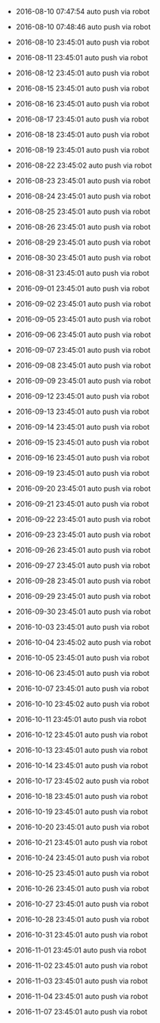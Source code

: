 -  2016-08-10 07:47:54 auto push via robot

-  2016-08-10 07:48:46 auto push via robot

-  2016-08-10 23:45:01 auto push via robot

-  2016-08-11 23:45:01 auto push via robot

-  2016-08-12 23:45:01 auto push via robot

-  2016-08-15 23:45:01 auto push via robot

-  2016-08-16 23:45:01 auto push via robot

-  2016-08-17 23:45:01 auto push via robot

-  2016-08-18 23:45:01 auto push via robot

-  2016-08-19 23:45:01 auto push via robot

-  2016-08-22 23:45:02 auto push via robot

-  2016-08-23 23:45:01 auto push via robot

-  2016-08-24 23:45:01 auto push via robot

-  2016-08-25 23:45:01 auto push via robot

-  2016-08-26 23:45:01 auto push via robot

-  2016-08-29 23:45:01 auto push via robot

-  2016-08-30 23:45:01 auto push via robot

-  2016-08-31 23:45:01 auto push via robot

-  2016-09-01 23:45:01 auto push via robot

-  2016-09-02 23:45:01 auto push via robot

-  2016-09-05 23:45:01 auto push via robot

-  2016-09-06 23:45:01 auto push via robot

-  2016-09-07 23:45:01 auto push via robot

-  2016-09-08 23:45:01 auto push via robot

-  2016-09-09 23:45:01 auto push via robot

-  2016-09-12 23:45:01 auto push via robot

-  2016-09-13 23:45:01 auto push via robot

-  2016-09-14 23:45:01 auto push via robot

-  2016-09-15 23:45:01 auto push via robot

-  2016-09-16 23:45:01 auto push via robot

-  2016-09-19 23:45:01 auto push via robot

-  2016-09-20 23:45:01 auto push via robot

-  2016-09-21 23:45:01 auto push via robot

-  2016-09-22 23:45:01 auto push via robot

-  2016-09-23 23:45:01 auto push via robot

-  2016-09-26 23:45:01 auto push via robot

-  2016-09-27 23:45:01 auto push via robot

-  2016-09-28 23:45:01 auto push via robot

-  2016-09-29 23:45:01 auto push via robot

-  2016-09-30 23:45:01 auto push via robot

-  2016-10-03 23:45:01 auto push via robot

-  2016-10-04 23:45:02 auto push via robot

-  2016-10-05 23:45:01 auto push via robot

-  2016-10-06 23:45:01 auto push via robot

-  2016-10-07 23:45:01 auto push via robot

-  2016-10-10 23:45:02 auto push via robot

-  2016-10-11 23:45:01 auto push via robot

-  2016-10-12 23:45:01 auto push via robot

-  2016-10-13 23:45:01 auto push via robot

-  2016-10-14 23:45:01 auto push via robot

-  2016-10-17 23:45:02 auto push via robot

-  2016-10-18 23:45:01 auto push via robot

-  2016-10-19 23:45:01 auto push via robot

-  2016-10-20 23:45:01 auto push via robot

-  2016-10-21 23:45:01 auto push via robot

-  2016-10-24 23:45:01 auto push via robot

-  2016-10-25 23:45:01 auto push via robot

-  2016-10-26 23:45:01 auto push via robot

-  2016-10-27 23:45:01 auto push via robot

-  2016-10-28 23:45:01 auto push via robot

-  2016-10-31 23:45:01 auto push via robot

-  2016-11-01 23:45:01 auto push via robot

-  2016-11-02 23:45:01 auto push via robot

-  2016-11-03 23:45:01 auto push via robot

-  2016-11-04 23:45:01 auto push via robot

-  2016-11-07 23:45:01 auto push via robot

